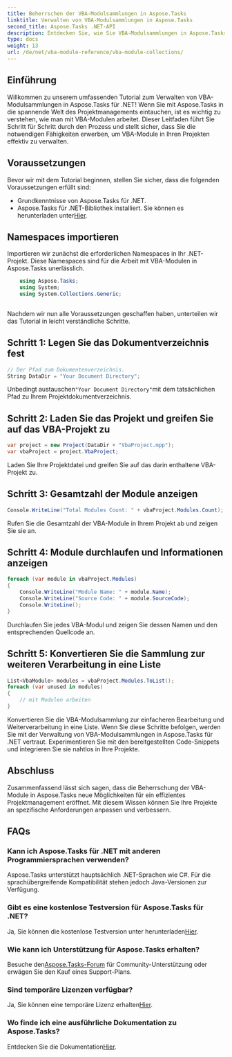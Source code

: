 ```yaml
---
title: Beherrschen der VBA-Modulsammlungen in Aspose.Tasks
linktitle: Verwalten von VBA-Modulsammlungen in Aspose.Tasks
second_title: Aspose.Tasks .NET-API
description: Entdecken Sie, wie Sie VBA-Modulsammlungen in Aspose.Tasks für .NET effizient verwalten. Schritt-für-Schritt-Anleitung für die nahtlose Integration in Ihre Projekte.
type: docs
weight: 13
url: /de/net/vba-module-reference/vba-module-collections/
---
```

## Einführung
Willkommen zu unserem umfassenden Tutorial zum Verwalten von VBA-Modulsammlungen in Aspose.Tasks für .NET! Wenn Sie mit Aspose.Tasks in die spannende Welt des Projektmanagements eintauchen, ist es wichtig zu verstehen, wie man mit VBA-Modulen arbeitet. Dieser Leitfaden führt Sie Schritt für Schritt durch den Prozess und stellt sicher, dass Sie die notwendigen Fähigkeiten erwerben, um VBA-Module in Ihren Projekten effektiv zu verwalten.
## Voraussetzungen
Bevor wir mit dem Tutorial beginnen, stellen Sie sicher, dass die folgenden Voraussetzungen erfüllt sind:
- Grundkenntnisse von Aspose.Tasks für .NET.
-  Aspose.Tasks für .NET-Bibliothek installiert. Sie können es herunterladen unter[Hier](https://releases.aspose.com/tasks/net/).
## Namespaces importieren
Importieren wir zunächst die erforderlichen Namespaces in Ihr .NET-Projekt. Diese Namespaces sind für die Arbeit mit VBA-Modulen in Aspose.Tasks unerlässlich.
```csharp
    using Aspose.Tasks;
    using System;
    using System.Collections.Generic;
    
```
Nachdem wir nun alle Voraussetzungen geschaffen haben, unterteilen wir das Tutorial in leicht verständliche Schritte.
## Schritt 1: Legen Sie das Dokumentverzeichnis fest
```csharp
// Der Pfad zum Dokumentenverzeichnis.
String DataDir = "Your Document Directory";
```
 Unbedingt austauschen`"Your Document Directory"`mit dem tatsächlichen Pfad zu Ihrem Projektdokumentverzeichnis.
## Schritt 2: Laden Sie das Projekt und greifen Sie auf das VBA-Projekt zu
```csharp
var project = new Project(DataDir + "VbaProject.mpp");
var vbaProject = project.VbaProject;
```
Laden Sie Ihre Projektdatei und greifen Sie auf das darin enthaltene VBA-Projekt zu.
## Schritt 3: Gesamtzahl der Module anzeigen
```csharp
Console.WriteLine("Total Modules Count: " + vbaProject.Modules.Count);
```
Rufen Sie die Gesamtzahl der VBA-Module in Ihrem Projekt ab und zeigen Sie sie an.
## Schritt 4: Module durchlaufen und Informationen anzeigen
```csharp
foreach (var module in vbaProject.Modules)
{
    Console.WriteLine("Module Name: " + module.Name);
    Console.WriteLine("Source Code: " + module.SourceCode);
    Console.WriteLine();
}
```
Durchlaufen Sie jedes VBA-Modul und zeigen Sie dessen Namen und den entsprechenden Quellcode an.
## Schritt 5: Konvertieren Sie die Sammlung zur weiteren Verarbeitung in eine Liste
```csharp
List<VbaModule> modules = vbaProject.Modules.ToList();
foreach (var unused in modules)
{
    // mit Modulen arbeiten
}
```
Konvertieren Sie die VBA-Modulsammlung zur einfacheren Bearbeitung und Weiterverarbeitung in eine Liste.
Wenn Sie diese Schritte befolgen, werden Sie mit der Verwaltung von VBA-Modulsammlungen in Aspose.Tasks für .NET vertraut. Experimentieren Sie mit den bereitgestellten Code-Snippets und integrieren Sie sie nahtlos in Ihre Projekte.
## Abschluss
Zusammenfassend lässt sich sagen, dass die Beherrschung der VBA-Module in Aspose.Tasks neue Möglichkeiten für ein effizientes Projektmanagement eröffnet. Mit diesem Wissen können Sie Ihre Projekte an spezifische Anforderungen anpassen und verbessern.
## FAQs
### Kann ich Aspose.Tasks für .NET mit anderen Programmiersprachen verwenden?
Aspose.Tasks unterstützt hauptsächlich .NET-Sprachen wie C#. Für die sprachübergreifende Kompatibilität stehen jedoch Java-Versionen zur Verfügung.
### Gibt es eine kostenlose Testversion für Aspose.Tasks für .NET?
 Ja, Sie können die kostenlose Testversion unter herunterladen[Hier](https://releases.aspose.com/).
### Wie kann ich Unterstützung für Aspose.Tasks erhalten?
 Besuche den[Aspose.Tasks-Forum](https://forum.aspose.com/c/tasks/15) für Community-Unterstützung oder erwägen Sie den Kauf eines Support-Plans.
### Sind temporäre Lizenzen verfügbar?
 Ja, Sie können eine temporäre Lizenz erhalten[Hier](https://purchase.aspose.com/temporary-license/).
### Wo finde ich eine ausführliche Dokumentation zu Aspose.Tasks?
 Entdecken Sie die Dokumentation[Hier](https://reference.aspose.com/tasks/net/).